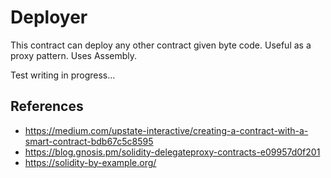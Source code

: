 # Deployer

This contract can deploy any other contract given byte code.
Useful as a proxy pattern.
Uses Assembly.

Test writing in progress...

## References

- https://medium.com/upstate-interactive/creating-a-contract-with-a-smart-contract-bdb67c5c8595
- https://blog.gnosis.pm/solidity-delegateproxy-contracts-e09957d0f201
- https://solidity-by-example.org/
